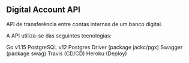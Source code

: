 **Digital Account API**
-----------------------

API de transferência entre contas internas de um banco digital.

A API utiliza-se das seguintes tecnologias:

Go v1.15
PostgreSQL v12
Postgres Driver (package jackc/pgx)
Swagger (package swag)
Travis (CD/CD)
Heroku (Deploy)